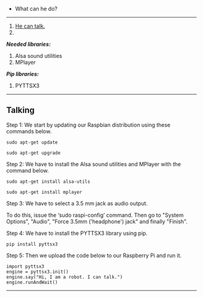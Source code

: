 - What can he do?
---
1. [He can talk.](https://github.com/Ayman-0-Ahmed/Python-Robot#talking)
2.

***Needed libraries:***
1. Alsa sound utilities
2. MPlayer

***Pip libraries:***
1. PYTTSX3

___
Talking
---
Step 1: We start by updating our Raspbian distribution using these commands below.
```
sudo apt-get update
```
```
sudo apt-get upgrade
```

Step 2: We have to install the Alsa sound utilities and MPlayer with the command below.
```
sudo apt-get install alsa-utils
```
```
sudo apt-get install mplayer
```

Step 3: We have to select a 3.5 mm jack as audio output.

To do this, issue the ‘sudo raspi-config’ command.
Then go to "System Options", "Audio", "Force 3.5mm ('headphone') jack" and finally "Finish".

Step 4: We have to install the PYTTSX3 library using pip.
```
pip install pyttsx3
```

Step 5: Then we upload the code below to our Raspberry Pi and run it.

```
import pyttsx3
engine = pyttsx3.init()
engine.say("Hi, I am a robot. I can talk.")
engine.runAndWait()
```
___
